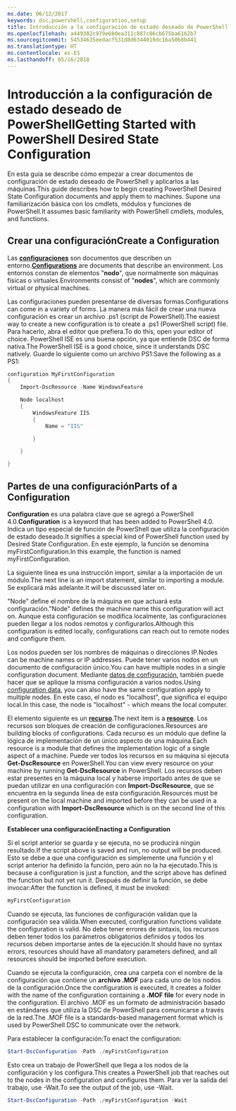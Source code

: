 ```yaml
---
ms.date: 06/12/2017
keywords: dsc,powershell,configuration,setup
title: Introducción a la configuración de estado deseado de PowerShell
ms.openlocfilehash: a449382c979e680ea311c887c86cb675ba6162b7
ms.sourcegitcommit: 54534635eedacf531d8d6344019dc16a50b8b441
ms.translationtype: HT
ms.contentlocale: es-ES
ms.lasthandoff: 05/16/2018
---
```

# <a name="getting-started-with-powershell-desired-state-configuration"></a><span data-ttu-id="43a5b-103">Introducción a la configuración de estado deseado de PowerShell</span><span class="sxs-lookup"><span data-stu-id="43a5b-103">Getting Started with PowerShell Desired State Configuration</span></span> #

<span data-ttu-id="43a5b-104">En esta guía se describe cómo empezar a crear documentos de configuración de estado deseado de PowerShell y aplicarlos a las máquinas.</span><span class="sxs-lookup"><span data-stu-id="43a5b-104">This guide describes how to begin creating PowerShell Desired State Configuration documents and apply them to machines.</span></span> <span data-ttu-id="43a5b-105">Supone una familiarización básica con los cmdlets, módulos y funciones de PowerShell.</span><span class="sxs-lookup"><span data-stu-id="43a5b-105">It assumes basic familiarity with PowerShell cmdlets, modules, and functions.</span></span>


## <a name="create-a-configuration"></a><span data-ttu-id="43a5b-106">Crear una configuración</span><span class="sxs-lookup"><span data-stu-id="43a5b-106">Create a Configuration</span></span> ##

<span data-ttu-id="43a5b-107">Las [**configuraciones**](https://msdn.microsoft.com/powershell/dsc/configurations) son documentos que describen un entorno.</span><span class="sxs-lookup"><span data-stu-id="43a5b-107">[**Configurations**](https://msdn.microsoft.com/powershell/dsc/configurations) are documents that describe an environment.</span></span> <span data-ttu-id="43a5b-108">Los entornos constan de elementos "**nodo**", que normalmente son máquinas físicas o virtuales.</span><span class="sxs-lookup"><span data-stu-id="43a5b-108">Environments consist of "**nodes**", which are commonly virtual or physical machines.</span></span>

<span data-ttu-id="43a5b-109">Las configuraciones pueden presentarse de diversas formas.</span><span class="sxs-lookup"><span data-stu-id="43a5b-109">Configurations can come in a variety of forms.</span></span> <span data-ttu-id="43a5b-110">La manera más fácil de crear una nueva configuración es crear un archivo .ps1 (script de PowerShell).</span><span class="sxs-lookup"><span data-stu-id="43a5b-110">The easiest way to create a new configuration is to create a .ps1 (PowerShell script) file.</span></span> <span data-ttu-id="43a5b-111">Para hacerlo, abra el editor que prefiera.</span><span class="sxs-lookup"><span data-stu-id="43a5b-111">To do this, open your editor of choice.</span></span> <span data-ttu-id="43a5b-112">PowerShell ISE es una buena opción, ya que entiende DSC de forma nativa.</span><span class="sxs-lookup"><span data-stu-id="43a5b-112">The PowerShell ISE is a good choice, since it understands DSC natively.</span></span> <span data-ttu-id="43a5b-113">Guarde lo siguiente como un archivo PS1:</span><span class="sxs-lookup"><span data-stu-id="43a5b-113">Save the following as a PS1:</span></span>

```powershell
configuration MyFirstConfiguration
{
    Import-DscResource -Name WindowsFeature

    Node localhost
    {
        WindowsFeature IIS
        {
            Name = "IIS"

        }

    }

}
```
## <a name="parts-of-a-configuration"></a><span data-ttu-id="43a5b-114">Partes de una configuración</span><span class="sxs-lookup"><span data-stu-id="43a5b-114">Parts of a Configuration</span></span> ##
<span data-ttu-id="43a5b-115">**Configuration** es una palabra clave que se agregó a PowerShell 4.0.</span><span class="sxs-lookup"><span data-stu-id="43a5b-115">**Configuration** is a keyword that has been added to PowerShell 4.0.</span></span> <span data-ttu-id="43a5b-116">Indica un tipo especial de función de PowerShell que utiliza la configuración de estado deseado.</span><span class="sxs-lookup"><span data-stu-id="43a5b-116">It signifies a special kind of PowerShell function used by Desired State Configuration.</span></span> <span data-ttu-id="43a5b-117">En este ejemplo, la función se denomina myFirstConfiguration.</span><span class="sxs-lookup"><span data-stu-id="43a5b-117">In this example, the function is named myFirstConfiguration.</span></span>

<span data-ttu-id="43a5b-118">La siguiente línea es una instrucción import, similar a la importación de un módulo.</span><span class="sxs-lookup"><span data-stu-id="43a5b-118">The next line is an import statement, similar to importing a module.</span></span> <span data-ttu-id="43a5b-119">Se explicará más adelante.</span><span class="sxs-lookup"><span data-stu-id="43a5b-119">It will be discussed later on.</span></span>

<span data-ttu-id="43a5b-120">"Node" define el nombre de la máquina en que actuará esta configuración.</span><span class="sxs-lookup"><span data-stu-id="43a5b-120">"Node" defines the machine name this configuration will act on.</span></span> <span data-ttu-id="43a5b-121">Aunque esta configuración se modifica localmente, las configuraciones pueden llegar a los nodos remotos y configurarlos.</span><span class="sxs-lookup"><span data-stu-id="43a5b-121">Although this configuration is edited locally, configurations can reach out to remote nodes and configure them.</span></span>

<span data-ttu-id="43a5b-122">Los nodos pueden ser los nombres de máquinas o direcciones IP.</span><span class="sxs-lookup"><span data-stu-id="43a5b-122">Nodes can be machine names or IP addresses.</span></span> <span data-ttu-id="43a5b-123">Puede tener varios nodos en un documento de configuración único.</span><span class="sxs-lookup"><span data-stu-id="43a5b-123">You can have multiple nodes in a single configuration document.</span></span> <span data-ttu-id="43a5b-124">Mediante [datos de configuración](https://msdn.microsoft.com/powershell/dsc/configdata), también puede hacer que se aplique la misma configuración a varios nodos.</span><span class="sxs-lookup"><span data-stu-id="43a5b-124">Using [configuration data](https://msdn.microsoft.com/powershell/dsc/configdata), you can also have the same configuration apply to multiple nodes.</span></span> <span data-ttu-id="43a5b-125">En este caso, el nodo es "localhost", que significa el equipo local.</span><span class="sxs-lookup"><span data-stu-id="43a5b-125">In this case, the node is "localhost" - which means the local computer.</span></span>

<span data-ttu-id="43a5b-126">El elemento siguiente es un [**recurso**](https://msdn.microsoft.com/powershell/dsc/resources).</span><span class="sxs-lookup"><span data-stu-id="43a5b-126">The next item is a [**resource**](https://msdn.microsoft.com/powershell/dsc/resources).</span></span> <span data-ttu-id="43a5b-127">Los recursos son bloques de creación de configuraciones.</span><span class="sxs-lookup"><span data-stu-id="43a5b-127">Resources are building blocks of configurations.</span></span> <span data-ttu-id="43a5b-128">Cada recurso es un módulo que define la lógica de implementación de un único aspecto de una máquina.</span><span class="sxs-lookup"><span data-stu-id="43a5b-128">Each resource is a module that defines the implementation logic of a single aspect of a machine.</span></span> <span data-ttu-id="43a5b-129">Puede ver todos los recursos en su máquina si ejecuta **Get-DscResource** en PowerShell.</span><span class="sxs-lookup"><span data-stu-id="43a5b-129">You can view every resource on your machine by running **Get-DscResource** in PowerShell.</span></span> <span data-ttu-id="43a5b-130">Los recursos deben estar presentes en la máquina local y haberse importado antes de que se puedan utilizar en una configuración con **Import-DscResource**, que se encuentra en la segunda línea de esta configuración.</span><span class="sxs-lookup"><span data-stu-id="43a5b-130">Resources must be present on the local machine and imported before they can be used in a configuration with **Import-DscResource** which is on the second line of this configuration.</span></span>

<span data-ttu-id="43a5b-131">**Establecer una configuración**</span><span class="sxs-lookup"><span data-stu-id="43a5b-131">**Enacting a Configuration**</span></span>

<span data-ttu-id="43a5b-132">Si el script anterior se guarda y se ejecuta, no se producirá ningún resultado.</span><span class="sxs-lookup"><span data-stu-id="43a5b-132">If the script above is saved and run, no output will be produced.</span></span> <span data-ttu-id="43a5b-133">Esto se debe a que una configuración es simplemente una función y el script anterior ha definido la función, pero aún no la ha ejecutado.</span><span class="sxs-lookup"><span data-stu-id="43a5b-133">This is because a configuration is just a function, and the script above has defined the function but not yet run it.</span></span> <span data-ttu-id="43a5b-134">Después de definir la función, se debe invocar:</span><span class="sxs-lookup"><span data-stu-id="43a5b-134">After the function is defined, it must be invoked:</span></span>
```powershell
myFirstConfiguration
```

<span data-ttu-id="43a5b-135">Cuando se ejecuta, las funciones de configuración validan que la configuración sea válida.</span><span class="sxs-lookup"><span data-stu-id="43a5b-135">When executed, configuration functions validate the configuration is valid.</span></span> <span data-ttu-id="43a5b-136">No debe tener errores de sintaxis, los recursos deben tener todos los parámetros obligatorios definidos y todos los recursos deben importarse antes de la ejecución.</span><span class="sxs-lookup"><span data-stu-id="43a5b-136">It should have no syntax errors, resources should have all mandatory parameters defined, and all resources should be imported before execution.</span></span>

<span data-ttu-id="43a5b-137">Cuando se ejecuta la configuración, crea una carpeta con el nombre de la configuración que contiene un **archivo .MOF** para cada uno de los nodos de la configuración.</span><span class="sxs-lookup"><span data-stu-id="43a5b-137">Once the configuration is executed, it creates a folder with the name of the configuration containing a **.MOF file** for every node in the configuration.</span></span> <span data-ttu-id="43a5b-138">El archivo .MOF es un formato de administración basado en estándares que utiliza la DSC de PowerShell para comunicarse a través de la red.</span><span class="sxs-lookup"><span data-stu-id="43a5b-138">The .MOF file is a standards-based management format which is used by PowerShell DSC to communicate over the network.</span></span>

<span data-ttu-id="43a5b-139">Para establecer la configuración:</span><span class="sxs-lookup"><span data-stu-id="43a5b-139">To enact the configuration:</span></span>
```powershell
Start-DscConfiguration -Path ./myFirstConfiguration
```
<span data-ttu-id="43a5b-140">Esto crea un trabajo de PowerShell que llega a los nodos de la configuración y los configura.</span><span class="sxs-lookup"><span data-stu-id="43a5b-140">This creates a PowerShell job that reaches out to the nodes in the configuration and configures them.</span></span> <span data-ttu-id="43a5b-141">Para ver la salida del trabajo, use -Wait.</span><span class="sxs-lookup"><span data-stu-id="43a5b-141">To see the output of the job, use -Wait.</span></span>
```powershell
Start-DscConfiguration -Path ./myFirstConfiguration -Wait
```